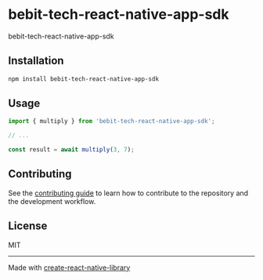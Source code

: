 # bebit-tech-react-native-app-sdk

bebit-tech-react-native-app-sdk

## Installation

```sh
npm install bebit-tech-react-native-app-sdk
```

## Usage

```js
import { multiply } from 'bebit-tech-react-native-app-sdk';

// ...

const result = await multiply(3, 7);
```

## Contributing

See the [contributing guide](CONTRIBUTING.md) to learn how to contribute to the repository and the development workflow.

## License

MIT

---

Made with [create-react-native-library](https://github.com/callstack/react-native-builder-bob)
